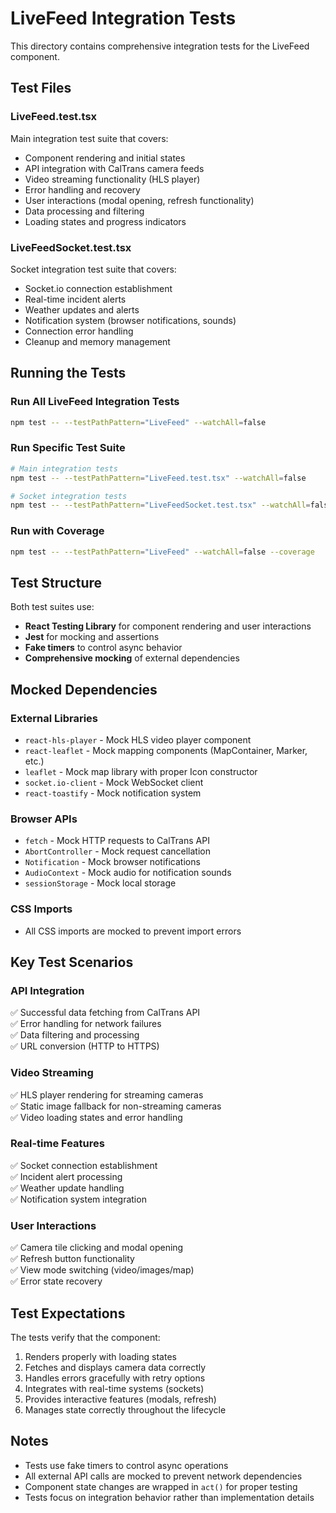 # LiveFeed Integration Tests

This directory contains comprehensive integration tests for the LiveFeed component.

## Test Files

### LiveFeed.test.tsx
Main integration test suite that covers:
- Component rendering and initial states
- API integration with CalTrans camera feeds
- Video streaming functionality (HLS player)
- Error handling and recovery
- User interactions (modal opening, refresh functionality)
- Data processing and filtering
- Loading states and progress indicators

### LiveFeedSocket.test.tsx  
Socket integration test suite that covers:
- Socket.io connection establishment
- Real-time incident alerts
- Weather updates and alerts
- Notification system (browser notifications, sounds)
- Connection error handling
- Cleanup and memory management

## Running the Tests

### Run All LiveFeed Integration Tests
```bash
npm test -- --testPathPattern="LiveFeed" --watchAll=false
```

### Run Specific Test Suite
```bash
# Main integration tests
npm test -- --testPathPattern="LiveFeed.test.tsx" --watchAll=false

# Socket integration tests  
npm test -- --testPathPattern="LiveFeedSocket.test.tsx" --watchAll=false
```

### Run with Coverage
```bash
npm test -- --testPathPattern="LiveFeed" --watchAll=false --coverage
```

## Test Structure

Both test suites use:
- **React Testing Library** for component rendering and user interactions
- **Jest** for mocking and assertions
- **Fake timers** to control async behavior
- **Comprehensive mocking** of external dependencies

## Mocked Dependencies

### External Libraries
- `react-hls-player` - Mock HLS video player component
- `react-leaflet` - Mock mapping components (MapContainer, Marker, etc.)
- `leaflet` - Mock map library with proper Icon constructor
- `socket.io-client` - Mock WebSocket client
- `react-toastify` - Mock notification system

### Browser APIs
- `fetch` - Mock HTTP requests to CalTrans API
- `AbortController` - Mock request cancellation
- `Notification` - Mock browser notifications
- `AudioContext` - Mock audio for notification sounds
- `sessionStorage` - Mock local storage

### CSS Imports
- All CSS imports are mocked to prevent import errors

## Key Test Scenarios

### API Integration
✅ Successful data fetching from CalTrans API  
✅ Error handling for network failures  
✅ Data filtering and processing  
✅ URL conversion (HTTP to HTTPS)  

### Video Streaming
✅ HLS player rendering for streaming cameras  
✅ Static image fallback for non-streaming cameras  
✅ Video loading states and error handling  

### Real-time Features
✅ Socket connection establishment  
✅ Incident alert processing  
✅ Weather update handling  
✅ Notification system integration  

### User Interactions
✅ Camera tile clicking and modal opening  
✅ Refresh button functionality  
✅ View mode switching (video/images/map)  
✅ Error state recovery  

## Test Expectations

The tests verify that the component:
1. Renders properly with loading states
2. Fetches and displays camera data correctly  
3. Handles errors gracefully with retry options
4. Integrates with real-time systems (sockets)
5. Provides interactive features (modals, refresh)
6. Manages state correctly throughout the lifecycle

## Notes

- Tests use fake timers to control async operations
- All external API calls are mocked to prevent network dependencies
- Component state changes are wrapped in `act()` for proper testing
- Tests focus on integration behavior rather than implementation details